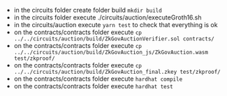 * in the circuits folder create folder build `mkdir build`
* in the circuits folder execute ./circuits/auction/executeGroth16.sh
* in the circuits/auction execute `yarn test` to check that everything is ok
* on the contracts/contracts folder execute `cp ../../circuits/auction/build/ZkGovAuctionVerifier.sol contracts/`
* on the contracts/contracts folder execute `cp ../../circuits/auction/build/ZkGovAuction_js/ZkGovAuction.wasm test/zkproof/`
* on the contracts/contracts folder execute `cp ../../circuits/auction/build/ZkGovAuction_final.zkey test/zkproof/`
* on the contracts/contracts folder execute `hardhat compile`
* on the contracts/contracts folder execute `hardhat test`
